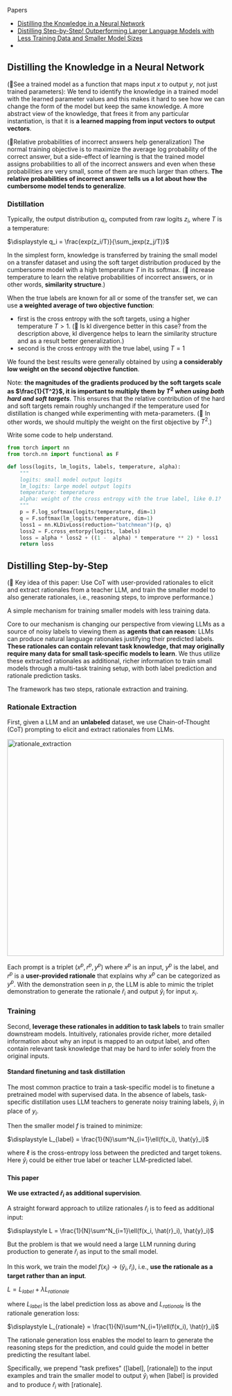 Papers
* [Distilling the Knowledge in a Neural Network](https://arxiv.org/abs/1503.02531)
* [Distilling Step-by-Step! Outperforming Larger Language Models with Less Training Data and Smaller Model Sizes](https://arxiv.org/abs/2305.02301)
* 

## Distilling the Knowledge in a Neural Network

(🤔See a trained model as a function that maps input $x$ to output $y$, not just trained parameters): We tend to identify the knowledge in a trained model with the learned parameter values and this makes it hard to see how we can change the form of the model but keep the same knowledge. A more abstract view of the knowledge, that frees it from any particular instantiation, is that it is **a learned mapping from input vectors to output vectors**.

(🤔Relative probabilities of incorrect answers help generalization) The normal training objective is to maximize the average log probability of the correct answer, but a side-effect of learning is that the trained model assigns probabilities to all of the incorrect answers and even when these probabilities are very small, some of them are much larger than others. **The relative probabilities of incorrect answer tells us a lot about how the cumbersome model tends to generalize**. 

### Distillation
Typically, the output distribution $q_i$, computed from raw logits $z_i$, where $T$ is a temperature:

$\displaystyle q_i = \frac{exp(z_i/T)}{\sum_jexp(z_j/T)}$

In the simplest form, knowledge is transferred by training the small model on a transfer dataset and using the soft target distribution produced by the cumbersome model with a high temperature $T$ in its softmax. (🤔 increase temperature to learn the relative probabilities of incorrect answers, or in other words, **similarity structure**.)

When the true labels are known for all or some of the transfer set, we can use **a weighted average of two objective function**:
* first is the cross entropy with the soft targets, using a higher temperature $T > 1$. (🤔 Is kl divergence better in this case? from the description above, kl divergence helps to learn the similarity structure and as a result better generalization.)
* second is the cross entropy with the true label, using $T = 1$

We found the best results were generally obtained by using **a considerably low weight on the second objective function**.

Note: **the magnitudes of the gradients produced by the soft targets scale as $\frac{1}{T^2}$, it is important to multiply them by $T^2$ _when using both hard and soft targets_**. This ensures that the relative contribution of the hard and soft targets remain roughly unchanged if the temperature used for distillation is changed while experimenting with meta-parameters.
(🤔 In other words, we should multiply the weight on the first objective by $T^2$.)

Write some code to help understand.
```python
from torch import nn
from torch.nn import functional as F

def loss(logits, lm_logits, labels, temperature, alpha):
    """
    logits: small model output logits
    lm_logits: large model output logits
    temperature: temperature
    alpha: weight of the cross entropy with the true label, like 0.1?
    """
    p = F.log_softmax(logits/temperature, dim=1)
    q = F.softmax(lm_logits/temperature, dim=1)
    loss1 = nn.KLDivLoss(reduction="batchmean")(p, q)
    loss2 = F.cross_entorpy(logits, labels)
    loss = alpha * loss2 + ((1 -  alpha) * temperature ** 2) * loss1
    return loss
```

## Distilling Step-by-Step

(🤔 Key idea of this paper: Use CoT with user-provided rationales to elicit and extract rationales from a teacher LLM, and train the smaller model to also generate rationales, i.e., reasoning steps, to improve performance.)

A simple mechanism for training smaller models with less training data.

Core to our mechanism is changing our perspective from viewing LLMs as a source of noisy labels to viewing them as **agents that can reason**: LLMs can produce natural language rationales justifying their predicted labels. **These rationales can contain relevant task knowledge, that may originally require many data for small task-specific models to learn**. We thus utilize these extracted rationales as additional, richer information to train small models through a multi-task training setup, with both label prediction and rationale prediction tasks.

The framework has two steps, rationale extraction and training.

### Rationale Extraction
First, given a LLM and an **unlabeled** dataset, we use Chain-of-Thought (CoT) prompting to elicit and extract rationales from LLMs.

<img src="../assets/rationale_extraction.png" alt="rationale_extraction" width="500"/>

Each prompt is a triplet $(x^p, r^p, y^p)$ where $x^p$ is an input, $y^p$ is the label, and $r^p$ is a **user-provided rationale** that explains why $x^p$ can be categorized as $y^p$. With the demonstration seen in $p$, the LLM is able to mimic the triplet demonstration to generate the rationale $\hat{r}_i$ and output $\hat{y}_i$ for input $x_i$.

### Training
Second, **leverage these rationales in addition to task labels** to train smaller downstream models. Intuitively, rationales provide richer, more detailed information about why an input is mapped to an output label, and often contain relevant task knowledge that may be hard to infer solely from the original inputs.

#### Standard finetuning and task distillation

The most common practice to train a task-specific model is to finetune a pretrained model with supervised data. In the absence of labels, task-specific distillation uses LLM teachers to generate noisy training labels, $\hat{y}_i$ in place of $y_i$.

Then the smaller model $f$ is trained to minimize:

$\displaystyle L_{label} = \frac{1}{N}\sum^N_{i=1}\ell(f(x_i), \hat{y}_i)$

where $\ell$ is the cross-entropy loss between the predicted and target tokens.
Here $\hat{y}_i$ could be either true label or teacher LLM-predicted label.

#### This paper
**We use extracted $\hat{r}_i$ as additional supervision**.

A straight forward approach to utilize rationales $\hat{r}_i$ is to feed as additional input:

$\displaystyle L = \frac{1}{N}\sum^N_{i=1}\ell(f(x_i, \hat{r}_i), \hat{y}_i)$

But the problem is that we would need a large LLM running during production to generate $\hat{r}_i$ as input to the small model.

In this work, we train the model $f(x_i) \to (\hat{y}_i, \hat{r}_i)$, i.e., **use the rationale as a target rather than an input**.

$L = L_{label} + \lambda L_{rationale}$

where $L_{label}$ is the label prediction loss as above and $L_{rationale}$ is the rationale generation loss:

$\displaystyle L_{rationale} = \frac{1}{N}\sum^N_{i=1}\ell(f(x_i), \hat{r}_i)$

The rationale generation loss enables the model to learn to generate the reasoning steps for the prediction, and could guide the model in better predicting the resultant label.

Specifically, we prepend "task prefixes" ([label], [rationale]) to the input examples and train the smaller model to output $\hat{y}_i$ when [label] is provided and to produce $\hat{r}_i$ with [rationale].








